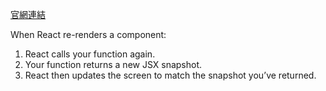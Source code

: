 [官網連結](https://beta.reactjs.org/learn/state-as-a-snapshot)

When React re-renders a component:

1. React calls your function again.
2. Your function returns a new JSX snapshot.
3. React then updates the screen to match the snapshot you’ve returned.